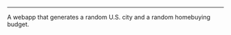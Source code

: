 # 

*******************************************************

A webapp that generates a random U.S. city and a random homebuying budget. 
